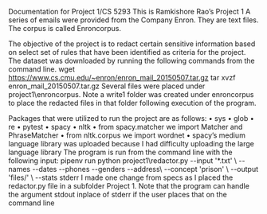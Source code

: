 Documentation for Project 1/CS 5293
This is Ramkishore Rao’s Project 1
A series of emails were provided from the Company Enron.  They are text files.  The corpus is called Enroncorpus.

The objective of the project is to redact certain sensitive information based on select set of rules that have been identified as criteria for the project.  
The dataset was downloaded by running the following commands from the command line.
wget https://www.cs.cmu.edu/~enron/enron_mail_20150507.tar.gz 
tar xvzf enron_mail_20150507.tar.gz
Several files were placed under project1\enroncorpus.  Note a write1 folder was created under enroncorpus to place the 
redacted files in that folder following execution of the program.

Packages that were utilized to run the project are as follows:
•	sys
•	glob
•	re
•	pytest
•	spacy
•	nltk
•	from spacy.matcher we import Matcher and PhraseMatcher
•	from nltk.corpus we import wordnet
•	spacy’s medium language library was uploaded because I had difficulty uploading the large language library
The program is run from the command line with the following input:
pipenv run python project1\redactor.py --input '*.txt' \ 
                    --names --dates --phones --genders --address\ 
                    --concept 'prison' \ 
                    --output 'files/' \ 
                    --stats stderr
I made one change from specs as I placed the redactor.py file in a subfolder Project 1.
Note that the program can handle the argument stdout inplace of stderr if the user places that on the command line

